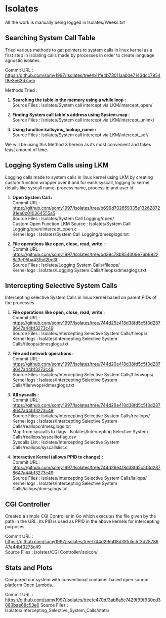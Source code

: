 # Isolates

All the work is manually being logged in Isolates/Weeks.txt

## Searching System Call Table

Tried various methods to get pointers to system calls in linux kernel as a first step in isolating calls made by processes in order to create language agnostic isolates.

Commit URL : https://github.com/somy1997/Isolates/tree/b11fe4b73011aab0e7143dcc7954f8e3e63d7ce5

Methods Tried :
    
1. **Searching the table in the memory using a while loop :**\
Source Files : Isolates/System call intercept via LKM/intercept_open/
    
1. **Finding System call table's address using System.map :**\
Source Files : Isolates/System call intercept via LKM/intercept_unlink/
    
1. **Using function kallsyms_lookup_name :**\
Source Files : Isolates/System call intercept via LKM/intercept_sof/

We will be using this Method 3 hereon as its most convenient and takes least amount of time.  

## Logging System Calls using LKM

Logging calls made to system calls in linux kernel using LKM by creating custom function wrapper over it and for each syscall, logging to kernel details like syscall name, process name, process id and user id.

1. **Open System Call :**\
Commit URL : https://github.com/somy1997/Isolates/tree/b699d702659335e1326287281ea0c010364555a5 \
Source Files                    : Isolates/System Call Logging/open/\
Custom Open Function LKM Source : Isolates/System Call Logging/open/intercept_open.c\
Kernel logs                     : Isolates/System Call Logging/dmesglogs.txt

1. **File operations like open, close, read, write :**\
Commit URL : https://github.com/somy1997/Isolates/tree/bd39c78b854009e76b89228a3e05ba43fbd2bc3f \
Source Files                    : Isolates/Logging System Calls/fileops/\
Kernel logs                     : Isolates/Logging System Calls/fileops/dmesglogs.txt

## Intercepting Selective System Calls 

Intercepting selective System Calls in linux kernel based on parent PIDs of the processes.

1. **File operations like open, close, read, write :**\
Commit URL : https://github.com/somy1997/Isolates/tree/744d29e418d38fd5c5f3d2878647a44bf3273c49 \
Source Files                    : Isolates/Intercepting Selective System Calls/fileops/\
Kernel logs                     : Isolates/Intercepting Selective System Calls/fileops/dmesglogs.txt

1. **File and network operations :**\
Commit URL : https://github.com/somy1997/Isolates/tree/744d29e418d38fd5c5f3d2878647a44bf3273c49 \
Source Files                    : Isolates/Intercepting Selective System Calls/filenwops/\
Kernel logs                     : Isolates/Intercepting Selective System Calls/filenwops/dmesglogs.txt

1. **All syscalls :**\
Commit URL : https://github.com/somy1997/Isolates/tree/744d29e418d38fd5c5f3d2878647a44bf3273c49 \
Source Files                    : Isolates/Intercepting Selective System Calls/reallops/\
Kernel logs                     : Isolates/Intercepting Selective System Calls/reallops/dmesglogs.txt\
Map from syscalls to flags      : Isolates/Intercepting Selective System Calls/reallops/syscalltoflag.csv\
Syscalls List                   : Isolates/Intercepting Selective System Calls/reallops/syscallslist.c

1. **Interactive Kernel (allows PPID to change) :**\
Commit URL : https://github.com/somy1997/Isolates/tree/744d29e418d38fd5c5f3d2878647a44bf3273c49 \
Source Files                    : Isolates/Intercepting Selective System Calls/iallops/\
Kernel logs                     : Isolates/Intercepting Selective System Calls/iallops/dmesglogs.txt

## CGI Controller

Created a simple CGI Controller in Go which executes the file given by the path in the URL. Its PID is used as PPID in the above kernels for intercepting purposes.

Commit URL : https://github.com/somy1997/Isolates/tree/744d29e418d38fd5c5f3d2878647a44bf3273c49 \
Source Files                    : Isolates/CGI Controller/isolcon/

## Stats and Plots

Compared our system with conventional container based open source platform Open Lambda.

Commit URL : https://github.com/somy1997/Isolates/tree/c470df3ab6a5c7429f99f930ed3080bae68c53e6
Source Files                    : Isolates/Intercepting_Selective_System_Calls/stats/